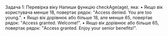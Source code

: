 Задача 1: Перевірка віку
Напиши функцію checkAge(age), яка:
• Якщо вік користувача менше 18, повертає рядок: "Access denied. You are too young.".
• Якщо вік дорівнює або більше 18, але менше 65, повертає рядок: "Access granted. Welcome!".
• Якщо вік дорівнює або більше 65, повертає рядок: "Access granted. Enjoy your senior benefits!".
